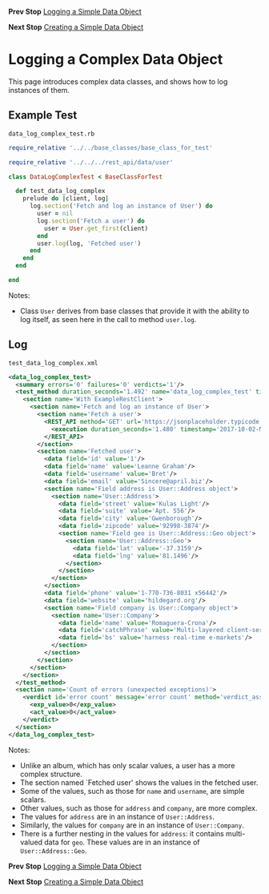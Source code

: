 <!--- GENERATED FILE, DO NOT EDIT --->
**Prev Stop** [Logging a Simple Data Object](./DataLogSimple.md)

**Next Stop** [Creating a Simple Data Object](./DataNewSimple.md)


# Logging a Complex Data Object

This page introduces complex data classes, and shows how to log instances of them.

## Example Test

<code>data_log_complex_test.rb</code>
```ruby
require_relative '../../base_classes/base_class_for_test'

require_relative '../../../rest_api/data/user'

class DataLogComplexTest < BaseClassForTest

  def test_data_log_complex
    prelude do |client, log|
      log.section('Fetch and log an instance of User') do
        user = nil
        log.section('Fetch a user') do
          user = User.get_first(client)
        end
        user.log(log, 'Fetched user')
      end
    end
  end

end
```

Notes:

- Class `User` derives from base classes that provide it with the ability to log itself, as seen here in the call to method `user.log`.

## Log

<code>test_data_log_complex.xml</code>
```xml
<data_log_complex_test>
  <summary errors='0' failures='0' verdicts='1'/>
  <test_method duration_seconds='1.492' name='data_log_complex_test' timestamp='2017-10-02-Mon-11.49.06.231'>
    <section name='With ExampleRestClient'>
      <section name='Fetch and log an instance of User'>
        <section name='Fetch a user'>
          <REST_API method='GET' url='https://jsonplaceholder.typicode.com/users'>
            <execution duration_seconds='1.480' timestamp='2017-10-02-Mon-11.49.06.235'/>
          </REST_API>
        </section>
        <section name='Fetched user'>
          <data field='id' value='1'/>
          <data field='name' value='Leanne Graham'/>
          <data field='username' value='Bret'/>
          <data field='email' value='Sincere@april.biz'/>
          <section name='Field address is User::Address object'>
            <section name='User::Address'>
              <data field='street' value='Kulas Light'/>
              <data field='suite' value='Apt. 556'/>
              <data field='city' value='Gwenborough'/>
              <data field='zipcode' value='92998-3874'/>
              <section name='Field geo is User::Address::Geo object'>
                <section name='User::Address::Geo'>
                  <data field='lat' value='-37.3159'/>
                  <data field='lng' value='81.1496'/>
                </section>
              </section>
            </section>
          </section>
          <data field='phone' value='1-770-736-8031 x56442'/>
          <data field='website' value='hildegard.org'/>
          <section name='Field company is User::Company object'>
            <section name='User::Company'>
              <data field='name' value='Romaguera-Crona'/>
              <data field='catchPhrase' value='Multi-layered client-server neural-net'/>
              <data field='bs' value='harness real-time e-markets'/>
            </section>
          </section>
        </section>
      </section>
    </section>
  </test_method>
  <section name='Count of errors (unexpected exceptions)'>
    <verdict id='error count' message='error count' method='verdict_assert_equal?' outcome='passed' volatile='true'>
      <exp_value>0</exp_value>
      <act_value>0</act_value>
    </verdict>
  </section>
</data_log_complex_test>
```

Notes:

- Unlike an album, which has only scalar values, a user has a more complex structure.
- The section named `Fetched user' shows the values in the fetched user.
- Some of the values, such as those for `name` and `username`, are simple scalars.
- Other values, such as those for `address` and `company`, are more complex.
- The values for `address` are in an instance of `User::Address`.
- Similarly, the values for `company` are in an instance of `User::Company`.
- There is a further nesting in the values for `address`:  it contains multi-valued data for `geo`.  These values are in an instance of `User::Address::Geo`.

**Prev Stop** [Logging a Simple Data Object](./DataLogSimple.md)

**Next Stop** [Creating a Simple Data Object](./DataNewSimple.md)

